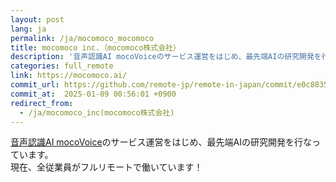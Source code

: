 ```yaml
---
layout: post
lang: ja
permalink: /ja/mocomoco_mocomoco
title: mocomoco inc.（mocomoco株式会社）
description: '音声認識AI mocoVoiceのサービス運営をはじめ、最先端AIの研究開発を行なっています。 現在、全従業員がフルリモートで働いています！'
categories: full_remote
link: https://mocomoco.ai/
commit_url: https://github.com/remote-jp/remote-in-japan/commit/e0c883582748a36c1f48f8580f96181be212df4c
commit_at:  2025-01-09 00:56:01 +0900
redirect_from:
  - /ja/mocomoco_inc(mocomoco株式会社)
---
```


<p><a href="https://docs.mocomoco.ai/">音声認識AI mocoVoice</a>のサービス運営をはじめ、最先端AIの研究開発を行なっています。<br />現在、全従業員がフルリモートで働いています！</p>
